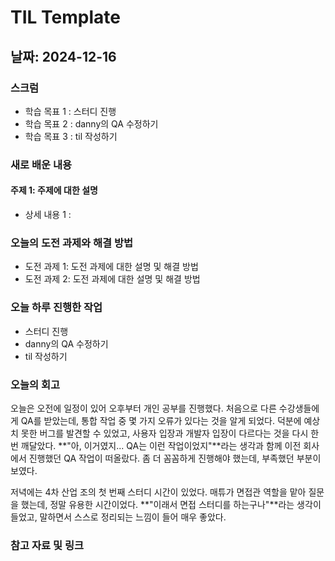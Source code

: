 # TIL Template

## 날짜: 2024-12-16

### 스크럼
- 학습 목표 1 : 스터디 진행
- 학습 목표 2 : danny의 QA 수정하기
- 학습 목표 3 : til 작성하기


### 새로 배운 내용
#### 주제 1: 주제에 대한 설명
- 상세 내용 1 : 

### 오늘의 도전 과제와 해결 방법
- 도전 과제 1: 도전 과제에 대한 설명 및 해결 방법
- 도전 과제 2: 도전 과제에 대한 설명 및 해결 방법

### 오늘 하루 진행한 작업
- 스터디 진행
- danny의 QA 수정하기
- til 작성하기

### 오늘의 회고
오늘은 오전에 일정이 있어 오후부터 개인 공부를 진행했다. 
처음으로 다른 수강생들에게 QA를 받았는데, 통합 작업 중 몇 가지 오류가 있다는 것을 알게 되었다. 
덕분에 예상치 못한 버그를 발견할 수 있었고, 사용자 입장과 개발자 입장이 다르다는 것을 다시 한번 깨달았다. 
**"아, 이거였지... QA는 이런 작업이었지"**라는 생각과 함께 이전 회사에서 진행했던 QA 작업이 떠올랐다. 
좀 더 꼼꼼하게 진행해야 했는데, 부족했던 부분이 보였다.

저녁에는 4차 산업 조의 첫 번째 스터디 시간이 있었다. 매튜가 면접관 역할을 맡아 질문을 했는데, 정말 유용한 시간이었다. 
**"이래서 면접 스터디를 하는구나"**라는 생각이 들었고, 말하면서 스스로 정리되는 느낌이 들어 매우 좋았다.

### 참고 자료 및 링크
